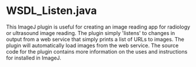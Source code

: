 # WSDL_Listen.java
This ImageJ plugin is useful for creating an image reading app for radiology or ultrasound image reading. The plugin simply 'listens' to changes in output from a web service that simply prints a list of URLs to images. The plugin will automatically load images from the web service. The source code for the plugin contains more information on the uses and instructions for installed in ImageJ.
